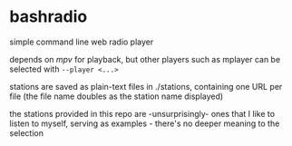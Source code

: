 # bashradio
simple command line web radio player

depends on *mpv* for playback, but other players such as mplayer can be selected with `--player <...>`

stations are saved as plain-text files in ./stations, containing one URL per file (the file name doubles as the station name displayed)

the stations provided in this repo are -unsurprisingly- ones that I like to listen to myself, serving as examples - there's no deeper meaning to the selection
